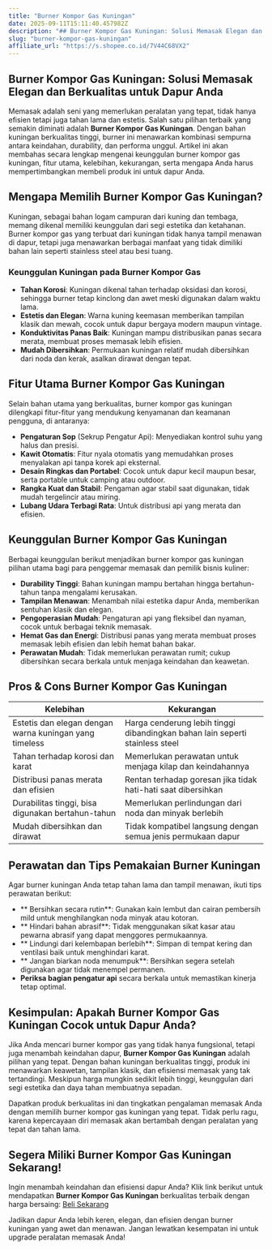 ```yaml
---
title: "Burner Kompor Gas Kuningan"
date: 2025-09-11T15:11:40.457982Z
description: "## Burner Kompor Gas Kuningan: Solusi Memasak Elegan dan Berkualitas untuk Dapur Anda..."
slug: "burner-kompor-gas-kuningan"
affiliate_url: "https://s.shopee.co.id/7V44C68VX2"
---
```

## Burner Kompor Gas Kuningan: Solusi Memasak Elegan dan Berkualitas untuk Dapur Anda

Memasak adalah seni yang memerlukan peralatan yang tepat, tidak hanya efisien tetapi juga tahan lama dan estetis. Salah satu pilihan terbaik yang semakin diminati adalah **Burner Kompor Gas Kuningan**. Dengan bahan kuningan berkualitas tinggi, burner ini menawarkan kombinasi sempurna antara keindahan, durability, dan performa unggul. Artikel ini akan membahas secara lengkap mengenai keunggulan burner kompor gas kuningan, fitur utama, kelebihan, kekurangan, serta mengapa Anda harus mempertimbangkan membeli produk ini untuk dapur Anda.

## Mengapa Memilih Burner Kompor Gas Kuningan?

Kuningan, sebagai bahan logam campuran dari kuning dan tembaga, memang dikenal memiliki keunggulan dari segi estetika dan ketahanan. Burner kompor gas yang terbuat dari kuningan tidak hanya tampil menawan di dapur, tetapi juga menawarkan berbagai manfaat yang tidak dimiliki bahan lain seperti stainless steel atau besi tuang.

### Keunggulan Kuningan pada Burner Kompor Gas

- **Tahan Korosi**: Kuningan dikenal tahan terhadap oksidasi dan korosi, sehingga burner tetap kinclong dan awet meski digunakan dalam waktu lama.
- **Estetis dan Elegan**: Warna kuning keemasan memberikan tampilan klasik dan mewah, cocok untuk dapur bergaya modern maupun vintage.
- **Konduktivitas Panas Baik**: Kuningan mampu distribusikan panas secara merata, membuat proses memasak lebih efisien.
- **Mudah Dibersihkan**: Permukaan kuningan relatif mudah dibersihkan dari noda dan kerak, asalkan dirawat dengan tepat.

## Fitur Utama Burner Kompor Gas Kuningan

Selain bahan utama yang berkualitas, burner kompor gas kuningan dilengkapi fitur-fitur yang mendukung kenyamanan dan keamanan pengguna, di antaranya:

- **Pengaturan Sop** (Sekrup Pengatur Api): Menyediakan kontrol suhu yang halus dan presisi.
- **Kawit Otomatis**: Fitur nyala otomatis yang memudahkan proses menyalakan api tanpa korek api eksternal.
- **Desain Ringkas dan Portabel**: Cocok untuk dapur kecil maupun besar, serta portable untuk camping atau outdoor.
- **Rangka Kuat dan Stabil**: Pengaman agar stabil saat digunakan, tidak mudah tergelincir atau miring.
- **Lubang Udara Terbagi Rata**: Untuk distribusi api yang merata dan efisien.

## Keunggulan Burner Kompor Gas Kuningan

Berbagai keunggulan berikut menjadikan burner kompor gas kuningan pilihan utama bagi para penggemar memasak dan pemilik bisnis kuliner:

- **Durability Tinggi**: Bahan kuningan mampu bertahan hingga bertahun-tahun tanpa mengalami kerusakan.
- **Tampilan Menawan**: Menambah nilai estetika dapur Anda, memberikan sentuhan klasik dan elegan.
- **Pengoperasian Mudah**: Pengaturan api yang fleksibel dan nyaman, cocok untuk berbagai teknik memasak.
- **Hemat Gas dan Energi**: Distribusi panas yang merata membuat proses memasak lebih efisien dan lebih hemat bahan bakar.
- **Perawatan Mudah**: Tidak memerlukan perawatan rumit; cukup dibersihkan secara berkala untuk menjaga keindahan dan keawetan.

## Pros & Cons Burner Kompor Gas Kuningan

| **Kelebihan** | **Kekurangan** |
|----------------|----------------|
| Estetis dan elegan dengan warna kuningan yang timeless | Harga cenderung lebih tinggi dibandingkan bahan lain seperti stainless steel |
| Tahan terhadap korosi dan karat | Memerlukan perawatan untuk menjaga kilap dan keindahannya |
| Distribusi panas merata dan efisien | Rentan terhadap goresan jika tidak hati-hati saat dibersihkan |
| Durabilitas tinggi, bisa digunakan bertahun-tahun | Memerlukan perlindungan dari noda dan minyak berlebih |
| Mudah dibersihkan dan dirawat | Tidak kompatibel langsung dengan semua jenis permukaan dapur |

## Perawatan dan Tips Pemakaian Burner Kuningan

Agar burner kuningan Anda tetap tahan lama dan tampil menawan, ikuti tips perawatan berikut:

- ** Bersihkan secara rutin**: Gunakan kain lembut dan cairan pembersih mild untuk menghilangkan noda minyak atau kotoran.
- ** Hindari bahan abrasif**: Tidak menggunakan sikat kasar atau pewarna abrasif yang dapat menggores permukaannya.
- ** Lindungi dari kelembapan berlebih**: Simpan di tempat kering dan ventilasi baik untuk menghindari karat.
- ** Jangan biarkan noda menumpuk**: Bersihkan segera setelah digunakan agar tidak menempel permanen.
- **Periksa bagian pengatur api** secara berkala untuk memastikan kinerja tetap optimal.

## Kesimpulan: Apakah Burner Kompor Gas Kuningan Cocok untuk Dapur Anda?

Jika Anda mencari burner kompor gas yang tidak hanya fungsional, tetapi juga menambah keindahan dapur, **Burner Kompor Gas Kuningan** adalah pilihan yang tepat. Dengan bahan kuningan berkualitas tinggi, produk ini menawarkan keawetan, tampilan klasik, dan efisiensi memasak yang tak tertandingi. Meskipun harga mungkin sedikit lebih tinggi, keunggulan dari segi estetika dan daya tahan membuatnya sepadan.

Dapatkan produk berkualitas ini dan tingkatkan pengalaman memasak Anda dengan memilih burner kompor gas kuningan yang tepat. Tidak perlu ragu, karena kepercayaan diri memasak akan bertambah dengan peralatan yang tepat dan tahan lama.

## Segera Miliki Burner Kompor Gas Kuningan Sekarang!

Ingin menambah keindahan dan efisiensi dapur Anda? Klik link berikut untuk mendapatkan **Burner Kompor Gas Kuningan** berkualitas terbaik dengan harga bersaing: [Beli Sekarang](https://s.shopee.co.id/7V44C68VX2)

Jadikan dapur Anda lebih keren, elegan, dan efisien dengan burner kuningan yang awet dan menawan. Jangan lewatkan kesempatan ini untuk upgrade peralatan memasak Anda!